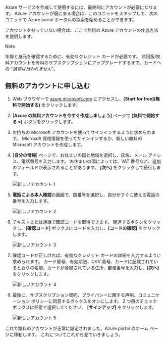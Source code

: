 Azure サービスを作成して使用するには、最終的にアカウントが必要になります。 Azure アカウントが既にある場合は、このユニットをスキップして、次のユニットで Azure portal ポータルの探索を始めることができます。

アカウントを持っていない場合は、ここで無料の Azure アカウントの作成方法を説明します。

> [!NOTE]
> 年齢と身元を確認するために、有効なクレジット カードが必要です。 試用版/無料アカウントを有料のサブスクリプションにアップグレードするまで、カードへの "_請求は行われません_"。

## <a name="sign-up-for-a-free-account"></a>無料のアカウントに申し込む

1. Web ブラウザーで [azure.microsoft.com](https://azure.microsoft.com?azure-portal=true) にアクセスし、**[Start for free]\(無料で開始する\)** をクリックします。

1. **[Azure の無料アカウントを今すぐ作成しましょう]** ページで **[無料で開始する >]** ボタンをクリックします。 

1. お持ちの Microsoft アカウントを使ってサインインするように求められます。 Microsoft 資格情報を使ってサインインするか、新しい無料の Microsoft アカウントを作成します。

1. **[自分の情報]** ページで、お住まいの国と地域を選択し、氏名、メール アドレス、電話番号を入力します。 お住まいの国によっては、VAT 番号など、追加のフィールドが表示されることがあります。 **[次へ]** をクリックして続行します。

   ![新しいアカウント 1](../media-draft/4-new-account-1.png)

1. **電話による本人確認**の画面で、国番号を選択し、自分がすぐに使える電話の番号を入力します。

   ![新しいアカウント 2](../media-draft/4-new-account-2.png)

1. テキストまたは通話で確認コードを取得できます。 関連するボタンをクリックし、**[確認コード]** ボックスにコードを入力し、**[コードの確認]** をクリックします。

   ![新しいアカウント 3](../media-draft/4-new-account-3.png)

1. 確認コードが正しければ、有効なクレジット カードの詳細を入力するように求められます。 カード番号、有効期限、CVV 番号、カードに記載されているとおりの名前、カードが登録されている住所、郵便番号を入力し、**[次へ]** をクリックします。

   ![新しいアカウント 4](../media-draft/4-new-account-4.png)

1. 最後に、サブスクリプション契約、プライバシーに関する声明、コミュニケーション ポリシーに同意するボックスをオンにします。 2 つ目のチェックボックスは任意で選択してください。 **[サインアップ]** をクリックします。

   ![新しいアカウント 5](../media-draft/4-new-account-5.png)

これで無料のアカウントが正常に設定されました。Azure portal のホーム ページに移動します。 これについてこれから見ていきましょう。
